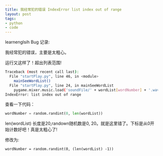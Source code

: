 ```yaml
---
title: 我经常犯的错误 IndexError list index out of range
layout: post
tags:
- python
- code
---
```


learnenglsih Bug 记录:

我经常犯的错误，主要是太粗心。

运行又这样了！超出列表范围!

```bash
Traceback (most recent call last):
  File "startPlay.py", line 46, in <module>
    mainSeeWordList()
  File "startPlay.py", line 24, in mainSeeWordList
    pygame.mixer.music.load('soundFile/' + wordList[wordNumber] + '.wav')
IndexError: list index out of range
```

查看一下代码：

```python
wordNumber = random.randint(0, len(wordList))
```

len(wordList) 长度是20,randown随机数是0, 20。就是这里错了。下标是从0开始计数好吧！真是太粗心了!

修改为:

```
wordNumber = random.randint(0, (len(wordList) -1))
```












